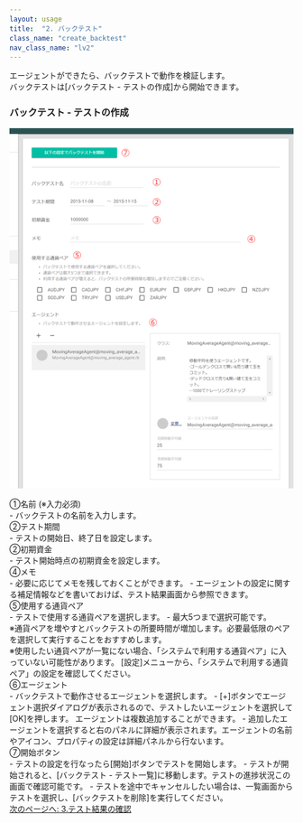 ```yaml
---
layout: usage
title:  "2. バックテスト"
class_name: "create_backtest"
nav_class_name: "lv2"
---
```


エージェントができたら、バックテストで動作を検証します。<br/>
バックテストは[バックテスト - テストの作成]から開始できます。


<h3>バックテスト - テストの作成</h3>

![バックテスト作成画面](/images/usage/usage_02.png)

<div class="item">①名前 (※入力必須)</div>
- バックテストの名前を入力します。

<div class="item">②テスト期間</div>
- テストの開始日、終了日を設定します。

<div class="item">②初期資金</div>
- テスト開始時点の初期資金を設定します。


<div class="item">④メモ</div>
- 必要に応じてメモを残しておくことができます。
- エージェントの設定に関する補足情報などを書いておけば、テスト結果画面から参照できます。

<div class="item">⑤使用する通貨ペア</div>
- テストで使用する通貨ペアを選択します。
- 最大5つまで選択可能です。

<div class="warn">
※通貨ペアを増やすとバックテストの所要時間が増加します。必要最低限のペアを選択して実行することをおすすめします。
</div>

<div class="notice">
※使用したい通貨ペアが一覧にない場合、「システムで利用する通貨ペア」に入っていない可能性があります。
[設定]メニューから、「システムで利用する通貨ペア」の設定を確認してください。
</div>

<div class="item">⑥エージェント</div>
- バックテストで動作させるエージェントを選択します。
- [+]ボタンでエージェント選択ダイアログが表示されるので、テストしたいエージェントを選択して[OK]を押します。 エージェントは複数追加することができます。
- 追加したエージェントを選択すると右のパネルに詳細が表示されます。エージェントの名前やアイコン、プロパティの設定は詳細パネルから行ないます。


<div class="item">⑦開始ボタン</div>
- テストの設定を行なったら[開始]ボタンでテストを開始します。
- テストが開始されると、[バックテスト - テスト一覧]に移動します。テストの進捗状況この画面で確認可能です。
- テストを途中でキャンセルしたい場合は、一覧画面からテストを選択し、[バックテストを削除]を実行してください。


<div class="next">
  <a href="010300_analyze_backtest_result.html">次のページへ: 3.テスト結果の確認</a>
</div>

